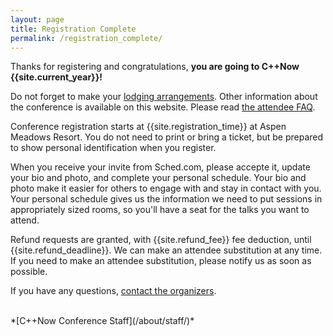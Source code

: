 ```yaml
---
layout: page
title: Registration Complete
permalink: /registration_complete/
---
```


Thanks for registering and congratulations, **you are going to C++Now {{site.current_year}}!**


Do not forget to make your [lodging arrangements](/location/lodging/). Other information about the conference is available on this website. Please read [the attendee FAQ](/about/faq/#attendee-faq).

Conference registration starts at {{site.registration_time}} at Aspen Meadows Resort. You do not need to print or bring a ticket, but be prepared to show personal identification when you register.

When you receive your invite from Sched.com, please accepte it, update your bio and photo, and complete your personal schedule. Your bio and photo make it easier for others to engage with and stay in contact with you. Your personal schedule gives us the information we need to put sessions in appropriately sized rooms, so you'll have a seat for the talks you want to attend.

Refund requests are granted, with {{site.refund_fee}} fee deduction, until {{site.refund_deadline}}. We can make an attendee substitution at any time. If you need to make an attendee substitution, please notify us as soon as possible.

If you have any questions, [contact the organizers](/about/contact/).

<br>
*[C++Now Conference Staff](/about/staff/)*
